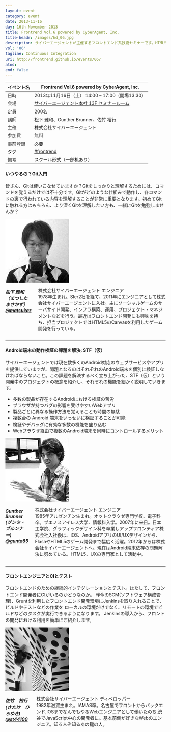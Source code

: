 ```yaml
---
layout: event
category: event
date: 2013-11-16
day: 16th November 2013
title: Frontrend Vol.6 powered by CyberAgent, Inc.
title-headr: /images/hd_06.jpg
description: サイバーエージェントが主催するフロントエンド系技術セミナーです。HTML5/CSS3やJavaScriptのトレンドやノウハウ等を惜しみなくお伝えします。
vol: '06'
tagline: Continuous Integration
uri: http://frontrend.github.io/events/06/
atnd: 
end: false
---
```


イベント名 |Frontrend Vol.6 powered by CyberAgent, Inc.
---------|---------------------------------------------------------------
日時     |2013年11月16日（土） 14:00 – 17:00（開場13:30）
会場     |[サイバーエージェント本社 13F セミナールーム](https://www.cyberagent.co.jp/company/access/tokyo.html)
定員     |200名
講師     |松下 雅和、Gunther Brunner、佐竹 裕行
主催     |株式会社サイバーエージェント
参加費    |無料
事前登録  |必要
タグ     |[#frontrend](https://twitter.com/search?q=%23frontrend)
備考     |スクール形式（一部机あり）

<h4 id="matsushita">いつやるの？Git入門</h4>

皆さん、Gitは使いこなせていますか？Gitをしっかりと理解するためには、コマンドを覚えるだけでは不十分です。Gitがどのような仕組みで動作し、各コマンドの裏で行われている内容を理解することが非常に重要となります。初めてGitに触れる方はもちろん、より深くGitを理解したい方も、一緒にGitを勉強しませんか？

<div class="row">
    <div class="large-3 columns">
        <img src="/images/speakers/matsushita.jpg">
    </div>
    <div class="large-9 columns"><h5>松下 雅和（まつした まさかず）<a href="https://twitter.com/matsukaz">@matsukaz</a></h5>
    <p>株式会社サイバーエージェント エンジニア<br>
    1978年生まれ。SIer2社を経て、2011年にエンジニアとして株式会社サイバーエージェントに入社。主にソーシャルゲームのサーバサイド開発、インフラ構築、運用、プロジェクト・マネジメントなどを行う。最近はフロントエンド開発にも興味を持ち、担当プロジェクトではHTML5のCanvasを利用したゲーム開発を行っている。</p>
    </div>
</div>

---

<h4 id="gunta">Android端末の動作検証の課題を解決: STF（仮）</h4>

サイバーエージェントでは現在数多くのAndroid対応のウェブサービスやアプリを提供していますが、問題となるのはそれぞれのAndroid端末を個別に検証しなければならないこと。この課題を解決するべく立ち上がった、STF（仮）という開発中のプロジェクトの概念を紹介し、それぞれの機能を細かく説明していきます。

* 多数の製品が存在するAndroidにおける検証の苦労
* ブラウザが持つバグの影響を受けやすいWebアプリ
* 製品ごとに異なる操作方法を覚えることも時間の無駄
* 複数台の Android 端末をいっせいに検証することが可能
* 検証やデバッグに有効な多数の機能を盛り込む
* Webブラウザ経由で複数のAndroid端末を同時にコントロールするメリット

<div class="row">
    <div class="large-3 columns">
        <img src="/images/speakers/gunta.jpg">
    </div>
    <div class="large-9 columns"><h5>Gunther Brunner (グンタ・ブルンナー) <a href="https://twitter.com/gunta85">@gunta85</a></h5>
    <p>株式会社サイバーエージェント エンジニア<br>
    1985年アルゼンチン生まれ。オットクラウゼ専門学校、電子科卒。ブエノスアイレス大学、情報科入学。2007年に来日。日本工学院、グラフィックデザイン科を卒業しアップフロンティア株式会社入社後は、iOS、AndroidアプリのUI/UXデザインから、FlashやHTML5のゲーム開発まで幅広く活躍。2012年からは株式会社サイバーエージェントへ。現在はAndroid端末依存の問題解決に努めている。HTML5、UXの専門家として活動中。</p>
    </div>
</div>


---
<h4 id="satake">フロントエンジニアとCIとテスト</h4>

フロントエンドのための継続的インテグレーションとテスト。はたして、フロントエンド開発者にCIがいるのかどうなのか。 昨今のSCM(ソフトウェア構成管理)、Gruntを利用したフロントエンド開発環境にJenkinsを取り入れることで、ビルドやテストなどの作業を ローカルの環境だけでなく、リモートの環境でビルドなどのタスクが実行できるようになります。 Jenkinsの導入から、フロントの開発における利用を簡単にご紹介します。

<div class="row">
    <div class="large-3 columns">
        <img src="/images/speakers/satake.jpg">
    </div>
    <div class="large-9 columns"><h5>佐竹　裕行(さたけ　ひろゆき) <a href="https://twitter.com/st44100">@st44100</a></h5>
    <p>株式会社サイバーエージェント ディベロッパー<br>
    1982年滋賀生まれ。IAMAS卒。名古屋でフロントからバックエンド,iOSまでなんでもやるWebエンジニアとして働いたのち,渋谷でJavaScript中心の開発者に。基本前側が好きなWebのエンジニア。知る人ぞ知るあの鍵の人。</p>
    </div>
</div>